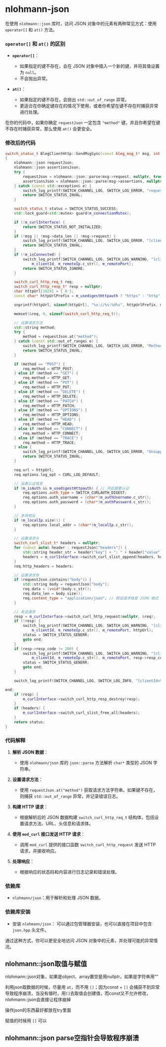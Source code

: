 # nlohmann-json

在使用 `nlohmann::json` 库时，访问 JSON 对象中的元素有两种常见方式：使用 `operator[]` 和 `at()` 方法。

### `operator[]` 和 `at()` 的区别

- **`operator[]`**：
  - 如果指定的键不存在，会在 JSON 对象中插入一个新的键，并将其值设置为 `null`。
  - 不会抛出异常。

- **`at()`**：
  - 如果指定的键不存在，会抛出 `std::out_of_range` 异常。
  - 更适合在你确定键存在的情况下使用，或者你希望在键不存在时捕获异常进行处理。

在你的代码中，如果你确定 `requestJson` 一定包含 `"method"` 键，并且你希望在键不存在时捕获异常，那么使用 `at()` 会更安全。

### 修改后的代码

```cpp
switch_status_t BlegClientHttp::SendMsgSync(const bleg_msg_t* msg, int timeout)
{
    nlohmann::json requestJson;
    nlohmann::json assertionsJson;
    try {
        requestJson = nlohmann::json::parse(msg->request, nullptr, true);
        assertionsJson = nlohmann::json::parse(msg->assertions, nullptr, true);
    } catch (const std::exception& e) {
        switch_log_printf(SWITCH_CHANNEL_LOG, SWITCH_LOG_ERROR, "request or assertions json invalid\n");
        return SWITCH_STATUS_INVAL;
    }

    switch_status_t status = SWITCH_STATUS_SUCCESS;
    std::lock_guard<std::mutex> guard(m_connectionMutex);

    if (!m_curlInterface) {
        return SWITCH_STATUS_NOT_INITALIZED;
    }
    if (!msg || !msg->data_len || !msg->request) {
        switch_log_printf(SWITCH_CHANNEL_LOG, SWITCH_LOG_ERROR, "[clientId=%u][%s:%d]SendMsgSync failed,msg or data is null\n", m_clientId, m_remoteIp.c_str(), m_remotePort);
        return SWITCH_STATUS_INVAL;
    }
    if (!m_isConnected) {
        switch_log_printf(SWITCH_CHANNEL_LOG, SWITCH_LOG_WARNING, "[clientId=%u][%s:%d]SendMsgSync failed,m_isConnected=false\n",
            m_clientId, m_remoteIp.c_str(), m_remotePort);
        return SWITCH_STATUS_IGNORE;
    }

    switch_curl_http_req_t req;
    switch_curl_http_resp_t* resp = nullptr;
    char httpUrl[1024] = { 0 };
    const char* httpUrlPrefix = m_usedigestHttpauth ? "https" : "http";

    snprintf(httpUrl, sizeof(httpUrl), "%s://%s:%d%s", httpUrlPrefix, m_remoteIp.c_str(), m_remotePort, m_httpPath.c_str());

    memset(&req, 0, sizeof(switch_curl_http_req_t));

    // 设置请求方法
    std::string method;
    try {
        method = requestJson.at("method");
    } catch (const std::out_of_range& e) {
        switch_log_printf(SWITCH_CHANNEL_LOG, SWITCH_LOG_ERROR, "Method not found in request JSON\n");
        return SWITCH_STATUS_INVAL;
    }

    if (method == "POST") {
        req.method = HTTP_POST;
    } else if (method == "GET") {
        req.method = HTTP_GET;
    } else if (method == "PUT") {
        req.method = HTTP_PUT;
    } else if (method == "DELETE") {
        req.method = HTTP_DELETE;
    } else if (method == "PATCH") {
        req.method = HTTP_PATCH;
    } else if (method == "OPTIONS") {
        req.method = HTTP_OPTIONS;
    } else if (method == "HEAD") {
        req.method = HTTP_HEAD;
    } else if (method == "CONNECT") {
        req.method = HTTP_CONNECT;
    } else if (method == "TRACE") {
        req.method = HTTP_TRACE;
    } else {
        switch_log_printf(SWITCH_CHANNEL_LOG, SWITCH_LOG_ERROR, "Unsupported HTTP method: %s\n", method.c_str());
        return SWITCH_STATUS_INVAL;
    }

    req.url = httpUrl;
    req.options.log_opt = CURL_LOG_DEFAULT;

    // 设置认证信息
    if (m_isAuth && m_usedigestHttpauth) { // 开启摘要认证
        req.options.auth_type = SWITCH_CURLAUTH_DIGEST;
        req.options.auth_username = (char*)m_authUsername.c_str();
        req.options.auth_password = (char*)m_authPassword.c_str();
    }

    // 本地地址
    if (m_localIp.size()) {
        req.options.local_addr = (char*)m_localIp.c_str();
    }

    // 设置请求头
    switch_curl_slist_t* headers = nullptr;
    for (const auto& header : requestJson["headers"]) {
        std::string header_str = header["key"] + ": " + header["value"];
        headers = m_curlInterface->switch_curl_slist_append(headers, header_str.c_str());
    }
    req.http_headers = headers;

    // 设置请求体
    if (requestJson.contains("body")) {
        std::string body = requestJson["body"];
        req.data = (void*)body.c_str();
        req.data_len = body.size();
        req.content_type = "application/json"; // 假设请求体是 JSON 格式
    }

    // 发送请求
    resp = m_curlInterface->switch_curl_http_request(nullptr, &req);
    if (!resp) {
        switch_log_printf(SWITCH_CHANNEL_LOG, SWITCH_LOG_WARNING, "[clientId=%u][%s:%d]SendMsgSync failed,switch_curl_http_request return null,url=%s\n",
            m_clientId, m_remoteIp.c_str(), m_remotePort, httpUrl);
        status = SWITCH_STATUS_GENERR;
        goto end;
    }
    if (resp->resp_code != 200) {
        switch_log_printf(SWITCH_CHANNEL_LOG, SWITCH_LOG_WARNING, "[clientId=%u][%s:%d]SendMsgSync failed,switch_curl_http_request return %ld,url=%s\n",
            m_clientId, m_remoteIp.c_str(), m_remotePort, resp->resp_code, httpUrl);
        status = SWITCH_STATUS_GENERR;
        goto end;
    }

    switch_log_printf(SWITCH_CHANNEL_LOG, SWITCH_LOG_INFO, "[clientId=%u][%s:%d]BlegClientHttp::SendMsgSync:%.*s\n", m_clientId, m_remoteIp.c_str(), m_remotePort, msg->data_len, msg->request);

end:
    if (resp) {
        m_curlInterface->switch_curl_http_resp_destroy(resp);
    }
    if (headers) {
        m_curlInterface->switch_curl_slist_free_all(headers);
    }
    return status;
}
```

### 代码解释

1. **解析 JSON 数据**：
   - 使用 `nlohmann/json` 库的 `json::parse` 方法解析 `char*` 类型的 JSON 字符串。

2. **设置请求方法**：
   - 使用 `requestJson.at("method")` 获取请求方法字符串。如果键不存在，则捕获 `std::out_of_range` 异常，并记录错误日志。

3. **构建 HTTP 请求**：
   - 根据解析后的 JSON 数据构建 `switch_curl_http_req_t` 结构体，包括设置请求方法、URL、头信息和请求体。

4. **使用 `mod_curl` 接口发送 HTTP 请求**：
   - 调用 `mod_curl` 提供的接口函数 `switch_curl_http_request` 发送 HTTP 请求，并接收响应。

5. **处理响应**：
   - 根据响应的状态码和内容进行日志记录和错误处理。

### 依赖库

- `nlohmann/json`：用于解析和处理 JSON 数据。

### 依赖库安装

- 安装 `nlohmann/json`：
  可以通过包管理器安装，也可以直接在项目中包含 `json.hpp` 头文件。

通过这种方式，你可以更安全地访问 JSON 对象中的元素，并处理可能的异常情况。


## nlohmann::json取值与赋值

nlohmann::json对象，如果是object、array置空是用nullptr，如果是字符串用“”

利用json取数据的时候，尽量用 `at`，而不用 `[]`；因为const +  `[]` 会捕获不到异常导致程序崩溃，当没有值时，用`[]`去取值会创建值，而const又不允许修改，nlohmann::json会直接让程序崩掉

操作json的东西最好都放在try里面

赋值的时候用 `[]` 可以

## nlohmann::json parse空指针会导致程序崩溃


